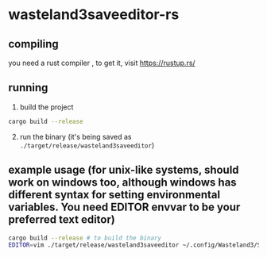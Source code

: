 # wasteland3saveeditor-rs
## compiling
you need a rust compiler , to get it, visit
https://rustup.rs/


## running 
1. build the project
```bash
cargo build --release
```
2. run the binary (it's being saved as `./target/release/wasteland3saveeditor`)

## example usage (for unix-like systems, should work on windows too, although windows has different syntax for setting environmental variables. You need EDITOR envvar to be your preferred text editor)
```bash
cargo build --release # to build the binary
EDITOR=vim ./target/release/wasteland3saveeditor ~/.config/Wasteland3/Save\ Games/Quicksave\ 2/Quicksave\ 2.xml

